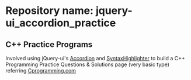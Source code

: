 Repository name: jquery-ui_accordion_practice
========================

## C++ Practice Programs

Involved using jQuery-ui's [Accordion](http://jqueryui.com/demos/accordion/) and [SyntaxHighlighter](http://alexgorbatchev.com/SyntaxHighlighter/) to build a C++ Programming Practice Questions & Solutions page (very basic type) referring [Cprogramming.com](http://www.cprogramming.com/challenge.html)